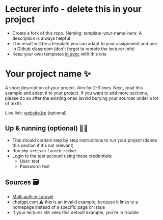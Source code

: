 # Lecturer info - delete this in your project
- Create a fork of this repo. Naming: template-your-name-here. A description is always helpful
- The result will be a template you can adapt to your assignment and use in Github classroom (don't forget to remote the lecturer info)
- Keep your own templates [in sync](https://docs.github.com/en/pull-requests/collaborating-with-pull-requests/working-with-forks/syncing-a-fork) with this one

# Your project name ✨
A short description of your project. Aim for 2-3 lines.
Next, read this example and adapt it to your project.
If you want to add more sections, please do so after the existing ones (avoid burying your sources under a lot of text!).

Live link: [website.be](website.be) (optional)

## Up & running (optional) 🏃‍➡️
- This should contain step by step instructions to run your project (delete this section if it's not relevant)
- Run `php artisan launch:rocket`
- Login to the test account using these credentials:
    - User: test
    - Password: test

## Sources 🗃️
- [Multi auth in Laravel](https://stackoverflow.com/questions/50514738/multi-auth-use-one-page-login-laravel)
- [chatgpt.com](https://chatgpt.com) ⚠️ this is an invalid example, because it links to a homepage instead of a specific page or issue
- If your lecturer still sees this default example, you're in trouble
